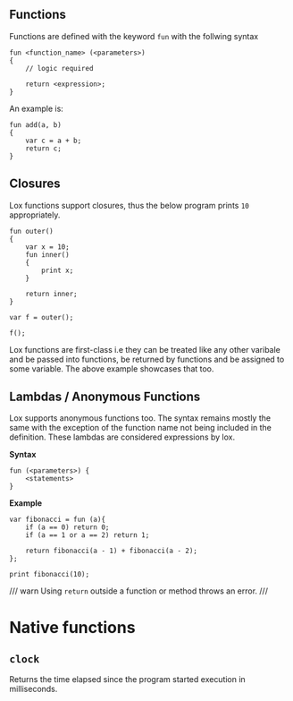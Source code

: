 ## Functions

Functions are defined with the keyword `fun` with the follwing syntax

```
fun <function_name> (<parameters>)
{
    // logic required

    return <expression>;
}

```

An example is:

```
fun add(a, b)
{
    var c = a + b;
    return c;
}
```

## Closures

Lox functions support closures, thus the below program prints `10` appropriately.

```
fun outer()
{
    var x = 10;
    fun inner()
    {
        print x;
    }

    return inner;
}

var f = outer();

f();
```

Lox functions are first-class i.e they can be treated like any other varibale and be passed into functions, be returned by functions and be assigned to some variable. The above example showcases that too.

## Lambdas / Anonymous Functions

Lox supports anonymous functions too. The syntax remains mostly the same with the exception of the function name not being included in the definition. These lambdas are considered expressions by lox.

**Syntax**

```
fun (<parameters>) {
    <statements>
}
```

**Example**

```
var fibonacci = fun (a){
    if (a == 0) return 0;
    if (a == 1 or a == 2) return 1;
    
    return fibonacci(a - 1) + fibonacci(a - 2);
};

print fibonacci(10);    
```


/// warn
Using `return` outside a function or method throws an error.
///

# Native functions

## `clock`

Returns the time elapsed since the program started execution in milliseconds.
